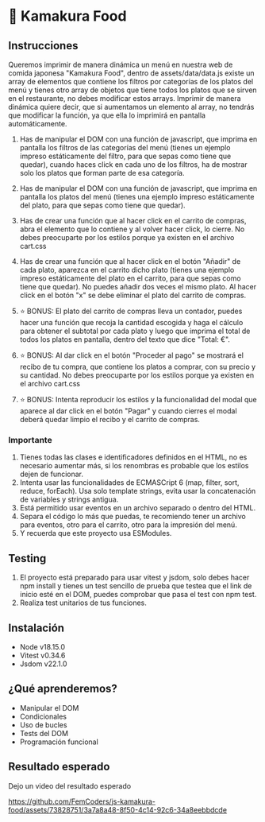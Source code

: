 # :fork_and_knife: Kamakura Food

## Instrucciones

Queremos imprimir de manera dinámica un menú en nuestra web de comida japonesa "Kamakura Food", dentro de assets/data/data.js existe un array de elementos que contiene los filtros por categorías de los platos del menú y tienes otro array de objetos que tiene todos los platos que se sirven en el restaurante, no debes modificar estos arrays. Imprimir de manera dinámica quiere decir, que si aumentamos un elemento al array, no tendrás que modificar la función, ya que ella lo imprimirá en pantalla automáticamente.

1. Has de manipular el DOM con una función de javascript, que imprima en pantalla los filtros de las categorías del menú (tienes un ejemplo impreso estáticamente del filtro, para que sepas como tiene que quedar), cuando haces click en cada uno de los filtros, ha de mostrar solo los platos que forman parte de esa categoría.

2. Has de manipular el DOM con una función de javascript, que imprima en pantalla los platos del menú (tienes una ejemplo impreso estáticamente del plato, para que sepas como tiene que quedar).

3. Has de crear una función que al hacer click en el carrito de compras, abra el elemento que lo contiene y al volver hacer click, lo cierre. No debes preocuparte por los estilos porque ya existen en el archivo cart.css 

4. Has de crear una función que al hacer click en el botón "Añadir" de cada plato, aparezca en el carrito dicho plato (tienes una ejemplo impreso estáticamente del plato en el carrito, para que sepas como tiene que quedar). No puedes añadir dos veces el mismo plato. Al hacer click en el botón "x" se debe eliminar el plato del carrito de compras.

5. ⭐ BONUS: El plato del carrito de compras lleva un contador, puedes hacer una función que recoja la cantidad escogida y haga el cálculo para obtener el subtotal por cada plato y luego que imprima el total de todos los platos en pantalla, dentro del texto que dice "Total: €".

6. ⭐ BONUS: Al dar click en el botón "Proceder al pago" se mostrará el recibo de tu compra, que contiene los platos a comprar, con su precio y su cantidad. No debes preocuparte por los estilos porque ya existen en el archivo cart.css
   
8. ⭐ BONUS: Intenta reproducir los estilos y la funcionalidad del modal que aparece al dar click en el botón "Pagar" y cuando cierres el modal deberá quedar limpio el recibo y el carrito de compras.

### Importante

1. Tienes todas las clases e identificadores definidos en el HTML, no es necesario aumentar más, si los renombras es probable que los estilos dejen de funcionar.
2. Intenta usar las funcionalidades de ECMASCript 6 (map, filter, sort, reduce, forEach). Usa solo template strings, evita usar la concatenación de variables y strings antigua.
3. Está permitido usar eventos en un archivo separado o dentro del HTML.
4. Separa el código lo más que puedas, te recomiendo tener un archivo para eventos, otro para el carrito, otro para la impresión del menú.
5. Y recuerda que este proyecto usa ESModules.

## Testing

1. El proyecto está preparado para usar vitest y jsdom, solo debes hacer npm install y tienes un test sencillo de prueba que testea que el link de inicio esté en el DOM, puedes comprobar que pasa el test con npm test.
2. Realiza test unitarios de tus funciones.

## Instalación

- Node v18.15.0
- Vitest v0.34.6
- Jsdom v22.1.0

## ¿Qué aprenderemos?

- Manipular el DOM
- Condicionales
- Uso de bucles
- Tests del DOM
- Programación funcional

## Resultado esperado

Dejo un video del resultado esperado

https://github.com/FemCoders/js-kamakura-food/assets/73828751/3a7a8a48-8f50-4c14-92c6-34a8eebbdcde





